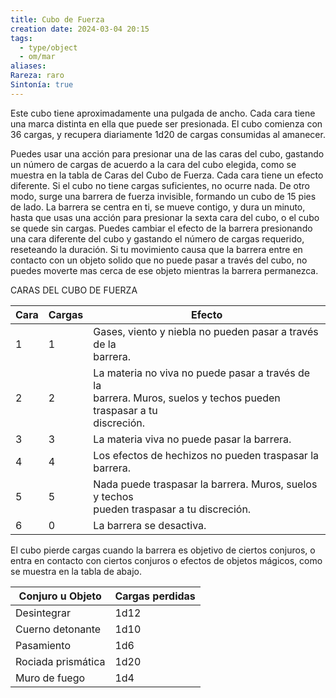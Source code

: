 ```yaml
---
title: Cubo de Fuerza
creation date: 2024-03-04 20:15
tags:
  - type/object
  - om/mar
aliases: 
Rareza: raro
Sintonía: true
---
```

Este cubo tiene aproximadamente una pulgada de ancho. Cada cara tiene una marca distinta en ella que puede ser presionada.
El cubo comienza con 36 cargas, y recupera diariamente 1d20 de cargas consumidas al amanecer.

Puedes usar una acción para presionar una de las caras del cubo, gastando un número de cargas de acuerdo a la cara del cubo elegida, como se muestra en la tabla de Caras del Cubo de Fuerza. Cada cara tiene un efecto diferente. Si el cubo no tiene cargas suficientes, no ocurre nada. De otro modo, surge una barrera de fuerza invisible, formando un cubo de 15 pies de lado. La barrera se centra en ti, se mueve contigo, y dura un minuto, hasta que usas una acción para presionar la sexta cara del cubo, o el cubo se quede sin cargas. Puedes cambiar el efecto de la barrera presionando una cara diferente del cubo y gastando el número de cargas requerido, reseteando la duración. Si tu movimiento causa que la barrera entre en contacto con un objeto solido que no puede pasar a través del cubo, no puedes moverte mas cerca de ese objeto mientras la barrera permanezca.


CARAS DEL CUBO DE FUERZA

| Cara | Cargas | Efecto                                                                                                                   |
| ---- | ------ | ------------------------------------------------------------------------------------------------------------------------ |
| 1    | 1      | Gases, viento y niebla no pueden pasar a través de la<br>barrera.                                                        |
| 2    | 2      | La materia no viva no puede pasar a través de la<br>barrera. Muros, suelos y techos pueden traspasar a tu<br>discreción. |
| 3    | 3      | La materia viva no puede pasar la barrera.                                                                               |
| 4    | 4      | Los efectos de hechizos no pueden traspasar la barrera.                                                                  |
| 5    | 5      | Nada puede traspasar la barrera. Muros, suelos y techos<br>pueden traspasar a tu discreción.                             |
| 6    | 0      | La barrera se desactiva.                                                                                                 |


El cubo pierde cargas cuando la barrera es objetivo de ciertos conjuros, o entra en contacto con ciertos conjuros o efectos de objetos mágicos, como se muestra en la tabla de abajo.


| Conjuro u Objeto   | Cargas perdidas |
| ------------------ | --------------- |
| Desintegrar        | 1d12            |
| Cuerno detonante   | 1d10            |
| Pasamiento         | 1d6             |
| Rociada prismática | 1d20            |
| Muro de fuego      | 1d4             |

